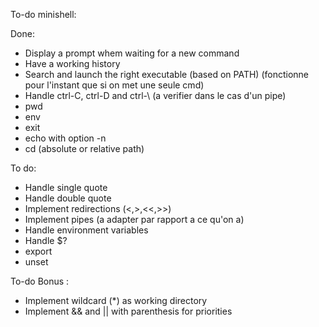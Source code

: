 To-do minishell:

Done:
- Display a prompt whem waiting for a new command
- Have a working history
- Search and launch the right executable (based on PATH) (fonctionne pour l'instant que si on met une seule cmd)
- Handle ctrl-C, ctrl-D and ctrl-\ (a verifier dans le cas d'un pipe)
- pwd
- env
- exit
- echo with option -n
- cd (absolute or relative path)

To do:
- Handle single quote
- Handle double quote
- Implement redirections (<,>,<<,>>)
- Implement pipes (a adapter par rapport a ce qu'on a)
- Handle environment variables
- Handle $?
- export
- unset

To-do Bonus :
- Implement wildcard (*) as working directory
- Implement && and || with parenthesis for priorities
